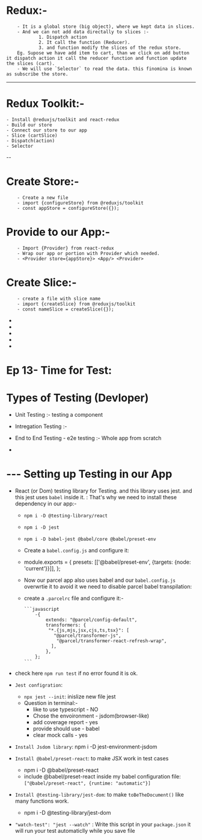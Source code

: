 # Redux:-

        - It is a global store (big object), where we kept data in slices.
        - And we can not add data directally to slices :-
                1. Dispatch action
                2. It call the function (Reducer).
                3. and function modify the slices of the redux store.
        Eg. Supose we have add item to cart, than we click on add button it dispatch action it call the reducer function and function update the slices (cart).
        - We will use `Selector` to read the data. this finomina is known as subscribe the store.

---

# Redux Toolkit:-

    - Install @reduxjs/toolkit and react-redux
    - Build our store
    - Connect our store to our app
    - Slice (cartSlice)
    - Dispatch(action)
    - Selector

--

# Create Store:-

        - Create a new file
        - import {configureStore} from @reduxjs/toolkit
        - const appStore = configureStore({});

# Provide to our App:-

        - Import {Provider} from react-redux
        - Wrap our app or portion with Provider which needed.
        - <Provider store={appStore}> <App/> <Provider>

# Create Slice:-

        - create a file with slice name
        - import {createSlice} from @reduxjs/toolkit
        - const nameSlice = createSlice({});

-
-
-
-
-

# Ep 13- Time for Test:

# Types of Testing (Devloper)

- Unit Testing :- testing a component
- Intregation Testing :-
- End to End Testing - e2e testing :- Whole app from scratch

-

# --- Setting up Testing in our App

- React (or Dom) testing library for Testing. and this library uses jest. and this jest uses `babel` inside it.
  : That's why we need to install these dependency in our app:-

  - `npm i -D @testing-library/react`
  - `npm i -D jest`
  - `npm i -D babel-jest @babel/core @babel/preset-env`

  - Create a `babel.config.js` and configure it:
  - module.exports = {
    presets: [['@babel/preset-env', {targets: {node: 'current'}}]],
    };

  - Now our parcel app also uses babel and our `babel.config.js` overwrtie it to avoid it we need to disable parcel babel transpilation:
  - create a `.parcelrc` file and configure it:-

        ```javascript
            -{
                extends: "@parcel/config-default",
                transformers: {
                 "*.{js,mjs,jsx,cjs,ts,tsx}": [
                   "@parcel/transformer-js",
                    "@parcel/transformer-react-refresh-wrap",
                  ],
                },
            };
        ```

- check here `npm run test` if no error found it is ok.

- `Jest configration`:

  - `npx jest --init`: inislize new file jest
  - Question in terminal:-
    - like to use typescript - NO
    - Chose the envoironment - jsdom(browser-like)
    - add coverage report - yes
    - provide should use - babel
    - clear mock calls - yes

- `Install Jsdom library`: npm i -D jest-environment-jsdom

- `Install @babel/preset-react`: to make JSX work in test cases

  - npm i -D @babel/preset-react
  - include @babel/preset-react inside my babel configuration file: `["@babel/preset-react", {runtime: "automatic"}]`

- `Install @testing-library/jest-dom`: to make `toBeTheDocument()` like many functions work.

  - npm i -D @testing-library/jest-dom

- `"watch-test": "jest --watch"` : Write this script in your `package.json` it will run your test automaticlly while you save file

